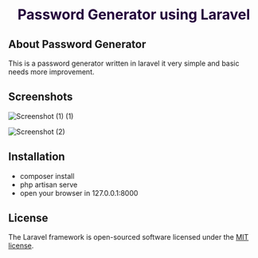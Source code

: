 <h1 style="text-align:center; color: rgb(37, 2, 60); font-weight: bolder;">Password Generator using Laravel</h1>

## About Password Generator

This is a password generator written in laravel it very simple and basic
needs more improvement.


## Screenshots
![Screenshot (1) (1)](https://github.com/Abdulai123/password-generator/assets/95375134/99a06428-f9e3-4edf-b7a7-33523323d2db)


![Screenshot (2)](https://github.com/Abdulai123/password-generator/assets/95375134/d6ec1691-5106-4e99-9e3f-a3e9059f6525)

## Installation
 - composer install
 - php artisan serve
 - open your browser in 127.0.0.1:8000
## License

The Laravel framework is open-sourced software licensed under the [MIT license](https://opensource.org/licenses/MIT).
